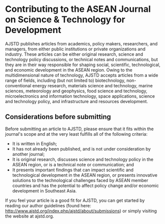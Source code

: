 # Contributing to the ASEAN Journal on Science & Technology for Development

AJSTD publishes articles from academics, policy makers, researchers, and managers, from either public institutions or private organizations and industry. These articles can be either original research, science and technology policy discussions, or technical notes and communications, but they are in their way responsible for shaping social, scientific, technological, and economic development in the ASEAN region. Owing to the multidimensional nature of technology, AJSTD accepts articles from a wide range of fields, including (but not limited to) biotechnology, non-conventional energy research, materials science and technology, marine sciences, meteorology and geophysics, food science and technology, microelectronics and information technology, space applications, science and technology policy, and infrastructure and resources development.

## Considerations before submitting

Before submitting an article to AJSTD, please ensure that it fits within the journal's scope and at the very
least fulfills all of the following criteria:

- It is written in English;
- It has not already been published, and is not under consideration by another journal;
- It is original research, discusses science and technology policy in the ASEAN region, or is a technical note
or communication; and
- It presents important findings that can impact scientific and technological development in the ASEAN
region, or presents innovative solutions to the technological challenges faced by ASEAN member countries
and has the potential to affect policy change and/or economic development in Southeast Asia.

If you feel your article is a good fit for AJSTD, you can get started by reading our author guidelines (found
here: http://www.ajstd.org/index.php/ajstd/about/submissions) or simply visiting the website at ajstd.org.
